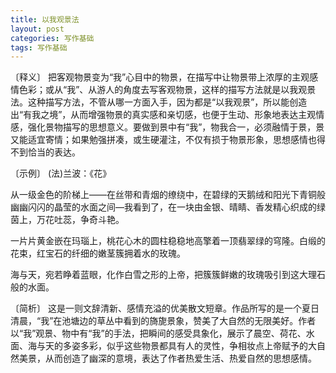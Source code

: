```yaml
---
title: 以我观景法
layout: post
categories: 写作基础
tags: 写作基础
---
```


〔释义〕 把客观物景变为“我”心目中的物景，在描写中让物景带上浓厚的主观感情色彩；或从“我”、从游人的角度去写客观物景，这样的描写方法就是以我观景法。这种描写方法，不管从哪一方面入手，因为都是“以我观景”，所以能创造出“有我之境”，从而增强物景的真实感和亲切感，也便于生动、形象地表达主观情感，强化景物描写的思想意义。要做到景中有“我”，物我合一，必须融情于景，景又能适宜寄情；如果勉强拼凑，或生硬灌注，不仅有损于物景形象，思想感情也得不到恰当的表达。

〔示例〕 (法)兰波：《花》

从一级金色的阶梯上——在丝带和青烟的缭绕中，在碧绿的天鹅绒和阳光下青铜般幽幽闪闪的晶莹的水面之间—我看到了，在一块由金银、晴睛、香发精心织成的绿茵上，万花吐蕊，争奇斗艳。

一片片黄金嵌在玛瑙上，桃花心木的圆柱稳稳地高擎着一顶翡翠绿的穹隆。白缎的花束，红宝石的纤细的嫩茎簇拥着水的玫瑰。

海与天，宛若睁着蓝眼，化作白雪之形的上帝，把簇簇鲜嫩的玫瑰吸引到这大理石般的水面。

〔简析〕 这是一则文辞清新、感情充溢的优美散文短章。作品所写的是一个夏日清晨，“我”在池塘边的草丛中看到的旖旎景象，赞美了大自然的无限美好。作者以“我”观景、物中有“我”的手法，把瞬间的感受具象化，展示了晨空、荷花、水面、海与天的多姿多彩，似乎这些物景都具有人的灵性，争相妆点上帝赋予的大自然美景，从而创造了幽深的意境，表达了作者热爱生活、热爱自然的思想感情。 